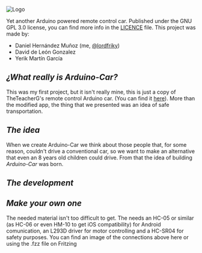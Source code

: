 ![Logo](https://i.imgur.com/ms3zFMX.jpg)

Yet another Arduino powered remote control car.
Published under the GNU GPL 3.0 license, you can find more info in the [LICENCE](https://github.com/lordfriky/Arduino-Car/blob/master/LICENSE) file.
This project was made by:
- Daniel Hernández Muñoz (me, [@lordfriky](https://github.com/lordfriky))
- David de León Gonzalez
- Yerik Martín García
## _¿What really is **Arduino-Car**?_
This was my first project, but it isn't really mine, this is just a copy of TheTeacherG's remote control Arduino car. (You can find it [here](https://www.dropbox.com/s/dsjw7u619affgaf/Carro%20Sensor%20de%20Distancia%20Bluetooth.txt?dl=0)).
More than the modified app, the thing that we presented was an idea of safe transportation.
## _The idea_
When we create Arduino-Car we think about those people that, for some reason, couldn't drive a conventional car, so we want to make an alternative that even an 8 years old children could drive. From that the idea of building _Arduino-Car_ was born.
## _The development_
## _Make your own one_
The needed material isn't too difficult to get. The needs an HC-05 or similar (as HC-06 or even HM-10 to get iOS compatibility) for Android comunication, an L293D driver for motor controlling and a HC-SR04 for safety purposes. You can find an image of the connections above here or using the .fzz file on Fritzing
